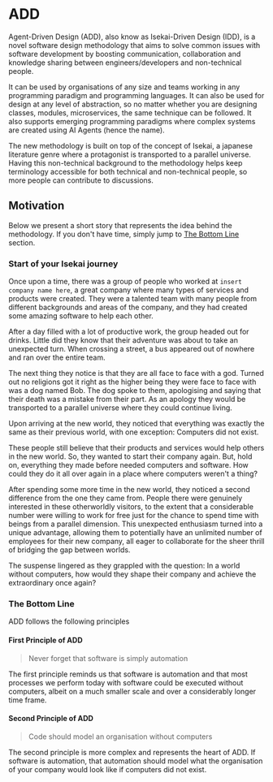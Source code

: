 # ADD
Agent-Driven Design (ADD), also know as Isekai-Driven Design (IDD), is a novel software design methodology that aims to solve common issues with software development by boosting communication, collaboration and knowledge sharing between engineers/developers and non-technical people.

It can be used by organisations of any size and teams working in any programming paradigm and programming languages. It can also be used for design at any level of abstraction, so no matter whether you are designing classes, modules, microservices, the same technique can be followed. It also supports emerging programming paradigms where complex systems are created using AI Agents (hence the name).

The new methodology is built on top of the concept of Isekai, a japanese literature genre where a protagonist is transported to a parallel universe. Having this non-technical background to the methodology helps keep terminology accessible for both technical and non-technical people, so more people can contribute to discussions.

## Motivation

Below we present a short story that represents the idea behind the methodology. If you don't have time, simply jump to [The Bottom Line](#the-bottom-line) section.

### Start of your Isekai journey

Once upon a time, there was a group of people who worked at `insert company name here`, a great company where many types of services and products were created. They were a talented team with many people from different backgrounds and areas of the company, and they had created some amazing software to help each other. 

After a day filled with a lot of productive work, the group headed out for drinks. Little did they know that their adventure was about to take an unexpected turn. When crossing a street, a bus appeared out of nowhere and ran over the entire team.

The next thing they notice is that they are all face to face with a god. Turned out no religions got it right as the higher being they were face to face with was a dog named Bob. The dog spoke to them, apologising and saying that their death was a mistake from their part. As an apology they would be transported to a parallel universe where they could continue living.

Upon arriving at the new world, they noticed that everything was exactly the same as their previous world, with one exception: Computers did not exist.

These people still believe that their products and services would help others in the new world. So, they wanted to start their company again. But, hold on, everything they made before needed computers and software. How could they do it all over again in a place where computers weren't a thing?

After spending some more time in the new world, they noticed a second difference from the one they came from. People there were genuinely interested in these otherworldly visitors, to the extent that a considerable number were willing to work for free just for the chance to spend time with beings from a parallel dimension. This unexpected enthusiasm turned into a unique advantage, allowing them to potentially have an unlimited number of employees for their new company, all eager to collaborate for the sheer thrill of bridging the gap between worlds.

The suspense lingered as they grappled with the question: In a world without computers, how would they shape their company and achieve the extraordinary once again?

### The Bottom Line

ADD follows the following principles


#### First Principle of ADD


> Never forget that software is simply automation

The first principle reminds us that software is automation and that most processes we perform today with software could be executed without computers, albeit on a much smaller scale and over a considerably longer time frame.


#### Second Principle of ADD

> Code should model an organisation without computers

The second principle is more complex and represents the heart of ADD. If software is automation, that automation should model what the organisation of your company would look like if computers did not exist.

